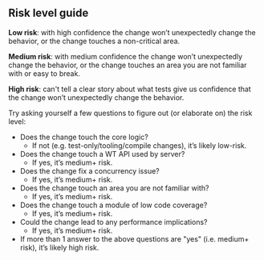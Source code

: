 ## Risk level guide

**Low risk**: with high confidence the change won’t unexpectedly change the behavior, or the change touches a non-critical area.

**Medium risk**: with medium confidence the change won’t unexpectedly change the behavior, or the change touches an area you are not familiar with or easy to break.

**High risk**: can't tell a clear story about what tests give us confidence that the change won’t unexpectedly change the behavior.

Try asking yourself a few questions to figure out (or elaborate on) the risk level:

- Does the change touch the core logic?
  - If not (e.g. test-only/tooling/compile changes), it’s likely low-risk.
- Does the change touch a WT API used by server?
  - If yes, it’s medium+ risk.
- Does the change fix a concurrency issue?
  - If yes, it’s medium+ risk.
- Does the change touch an area you are not familiar with?
  - If yes, it’s medium+ risk.
- Does the change touch a module of low code coverage?
  - If yes, it’s medium+ risk.
- Could the change lead to any performance implications?
  - If yes, it’s medium+ risk.
- If more than 1 answer to the above questions are "yes" (i.e. medium+ risk), it’s likely high risk.

